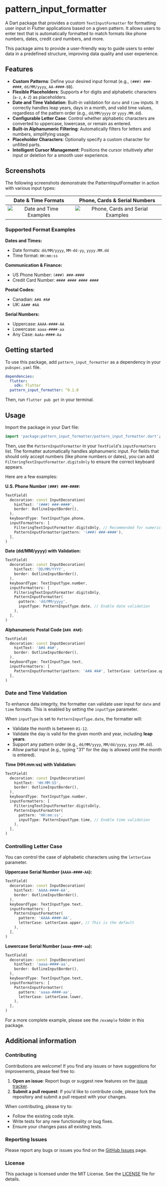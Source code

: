 <!--
This README describes the package. If you publish this package to pub.dev,
this README's contents appear on the landing page for your package.

For information about how to write a good package README, see the guide for
[writing package pages](https://dart.dev/tools/pub/writing-package-pages).

For general information about developing packages, see the Dart guide for
[creating packages](https://dart.dev/guides/libraries/create-packages)
and the Flutter guide for
[developing packages and plugins](https://flutter.dev/to/develop-packages).
-->

# pattern_input_formatter

A Dart package that provides a custom `TextInputFormatter` for formatting user input in Flutter applications based on a given pattern. It allows users to enter text that is automatically formatted to match formats like phone numbers, dates, credit card numbers, and more.

This package aims to provide a user-friendly way to guide users to enter data in a predefined structure, improving data quality and user experience.

## Features

*   **Custom Patterns**: Define your desired input format (e.g., `(###) ###-####`, `dd/MM/yyyy`, `AA-####-BB`).
*   **Flexible Placeholders**: Supports `#` for digits and alphabetic characters (`a-z`, `A-Z`) as placeholders.
*   **Date and Time Validation**: Built-in validation for `date` and `time` inputs. It correctly handles leap years, days in a month, and valid time values, regardless of the pattern order (e.g., `dd/MM/yyyy` or `yyyy.MM.dd`).
*   **Configurable Letter Case**: Control whether alphabetic characters are converted to uppercase, lowercase, or remain as entered.
*   **Built-in Alphanumeric Filtering**: Automatically filters for letters and numbers, simplifying usage.
*   **Placeholder Characters**: Optionally specify a custom character for unfilled parts.
*   **Intelligent Cursor Management**: Positions the cursor intuitively after input or deletion for a smooth user experience.

## Screenshots

The following screenshots demonstrate the PatternInputFormatter in action with various input types:

| Date & Time Formats | Phone, Cards & Serial Numbers |
|:---:|:---:|
| ![Date and Time Examples](screenshots/Screenshot_20250916_130652.png) | ![Phone, Cards and Serial Examples](screenshots/Screenshot_20250916_130750.png) |

### Supported Format Examples

**Dates and Times:**
- Date formats: `dd/MM/yyyy`, `MM-dd-yy`, `yyyy.MM.dd`
- Time format: `HH:mm:ss`

**Communication & Finance:**
- US Phone Number: `(###) ###-####`
- Credit Card Number: `#### #### #### ####`

**Postal Codes:**
- Canadian: `A#A #A#`
- UK: `AA## #AA`

**Serial Numbers:**
- Uppercase: `AAAA-####-AA`
- Lowercase: `aaaa-####-aa`
- Any Case: `AaAa-####-Aa`

## Getting started

To use this package, add `pattern_input_formatter` as a dependency in your `pubspec.yaml` file.

```yaml
dependencies:
  flutter:
    sdk: flutter
  pattern_input_formatter: ^0.1.0
```

Then, run `flutter pub get` in your terminal.

## Usage

Import the package in your Dart file:

```dart
import 'package:pattern_input_formatter/pattern_input_formatter.dart';
```

Then, use the `PatternInputFormatter` in your `TextField`'s `inputFormatters` list. The formatter automatically handles alphanumeric input. For fields that should only accept numbers (like phone numbers or dates), you can add `FilteringTextInputFormatter.digitsOnly` to ensure the correct keyboard appears.

Here are a few examples:

**U.S. Phone Number `(###) ###-####`:**

```dart
TextField(
  decoration: const InputDecoration(
    hintText: '(###) ###-####',
    border: OutlineInputBorder(),
  ),
  keyboardType: TextInputType.phone,
  inputFormatters: [
    FilteringTextInputFormatter.digitsOnly, // Recommended for numeric-only keyboards
    PatternInputFormatter(pattern: '(###) ###-####'),
  ],
)
```

**Date (dd/MM/yyyy) with Validation:**

```dart
TextField(
  decoration: const InputDecoration(
    hintText: 'DD/MM/YYYY',
    border: OutlineInputBorder(),
  ),
  keyboardType: TextInputType.number,
  inputFormatters: [
    FilteringTextInputFormatter.digitsOnly,
    PatternInputFormatter(
      pattern: 'dd/MM/yyyy',
      inputType: PatternInputType.date, // Enable date validation
    ),
  ],
)
```

**Alphanumeric Postal Code (`A#A #A#`):**

```dart
TextField(
  decoration: const InputDecoration(
    hintText: 'A#A #A#',
    border: OutlineInputBorder(),
  ),
  keyboardType: TextInputType.text,
  inputFormatters: [
    PatternInputFormatter(pattern: 'A#A #A#', letterCase: LetterCase.upper),
  ],
)
```

### Date and Time Validation

To enhance data integrity, the formatter can validate user input for `date` and `time` formats. This is enabled by setting the `inputType` parameter.

When `inputType` is set to `PatternInputType.date`, the formatter will:
- Validate the month is between `01-12`.
- Validate the day is valid for the given month and year, including **leap years**.
- Support any pattern order (e.g., `dd/MM/yyyy`, `MM/dd/yyyy`, `yyyy.MM.dd`).
- Allow partial input (e.g., typing "31" for the day is allowed until the month is entered).

**Time (HH:mm:ss) with Validation:**

```dart
TextField(
  decoration: const InputDecoration(
    hintText: 'HH:MM:SS',
    border: OutlineInputBorder(),
  ),
  keyboardType: TextInputType.number,
  inputFormatters: [
    FilteringTextInputFormatter.digitsOnly,
    PatternInputFormatter(
      pattern: 'HH:mm:ss',
      inputType: PatternInputType.time, // Enable time validation
    ),
  ],
)
```

### Controlling Letter Case

You can control the case of alphabetic characters using the `letterCase` parameter.

**Uppercase Serial Number (`AAAA-####-AA`):**

```dart
TextField(
  decoration: const InputDecoration(
    hintText: 'AAAA-####-AA',
    border: OutlineInputBorder(),
  ),
  keyboardType: TextInputType.text,
  inputFormatters: [
    PatternInputFormatter(
      pattern: 'AAAA-####-AA',
      letterCase: LetterCase.upper, // This is the default
    ),
  ],
)
```

**Lowercase Serial Number (`aaaa-####-aa`):**

```dart
TextField(
  decoration: const InputDecoration(
    hintText: 'aaaa-####-aa',
    border: OutlineInputBorder(),
  ),
  keyboardType: TextInputType.text,
  inputFormatters: [
    PatternInputFormatter(
      pattern: 'aaaa-####-aa',
      letterCase: LetterCase.lower,
    ),
  ],
)
```

For a more complete example, please see the `/example` folder in this package.

## Additional information

### Contributing

Contributions are welcome! If you find any issues or have suggestions for improvements, please feel free to:

1.  **Open an issue**: Report bugs or suggest new features on the [issue tracker](https://github.com/paooxide/pattern_input_formatter/issues).
2.  **Submit a pull request**: If you'd like to contribute code, please fork the repository and submit a pull request with your changes.

When contributing, please try to:
*   Follow the existing code style.
*   Write tests for any new functionality or bug fixes.
*   Ensure your changes pass all existing tests.

### Reporting Issues

Please report any bugs or issues you find on the [GitHub Issues](https://github.com/paooxide/pattern_input_formatter/issues) page.

### License

This package is licensed under the MIT License. See the [LICENSE](LICENSE) file for details.
